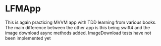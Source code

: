 # LFMApp
This is again practicing MVVM app with TDD learning from various books. The main difference between the other app is this being
swift4 and the image download async methods added. 
ImageDownload tests have not been implemented yet 
